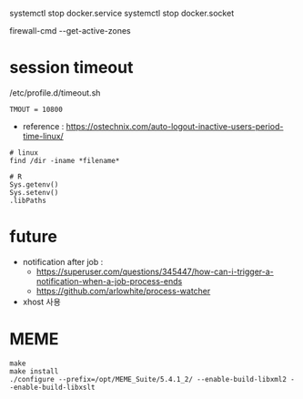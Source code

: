 systemctl stop docker.service
systemctl stop docker.socket

firewall-cmd --get-active-zones


# session timeout
/etc/profile.d/timeout.sh
```
TMOUT = 10800
```
- reference : https://ostechnix.com/auto-logout-inactive-users-period-time-linux/


```
# linux
find /dir -iname *filename*

# R
Sys.getenv()
Sys.setenv()
.libPaths
```

# future 
- notification after job :
  -  https://superuser.com/questions/345447/how-can-i-trigger-a-notification-when-a-job-process-ends
  - https://github.com/arlowhite/process-watcher
- xhost 사용

# MEME
```
make
make install
./configure --prefix=/opt/MEME_Suite/5.4.1_2/ --enable-build-libxml2 --enable-build-libxslt
```
